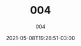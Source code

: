 ---
# Essential settings
title: "004"
subtitle: "004"
type: "post"
date: 2021-05-08T19:26:51-03:00
translationKey: "004"

# Scheduling
draft: false

# Organization
layout:
topics: ["art"]
tags: []

# Style
style: "image"
size: "sm"
color: "#FF5277"
textColor: "#FF5277"
weight: ""

link: "https://www.instagram.com/p/COoNqWpMPJy/"

# Custom Classes
headerClass: ""
titleClass: "gone"
summaryClass: ""
footerClass: ""

# Thumbnail / Featured
summary: ""
thumb: "images/sketch 004.png"
alt: "Sketch 004!"

#<div class="row d-flex" data-masonry='{"percentPosition": true }'>
#    <div class="col-1"></div>
#    {{< imgproc path="images/snow.jpg" method="Fill" size="1920x1080" col="8" >}}
#</div>

#<div class="row d-flex justify-content-center">
#    {{< imgproc path="images/snow.jpg" method="Fill" size="1920x1080" col="8" >}}
#</div>
---